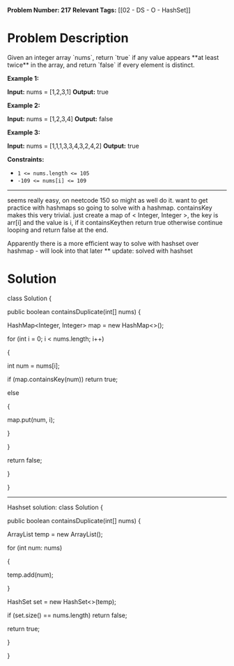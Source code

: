 
**Problem Number: 217**
**Relevant Tags:** [[02 - DS - O - HashSet]]
<h1> Problem Description </h1>
Given an integer array `nums`, return `true` if any value appears **at least twice** in the array, and return `false` if every element is distinct.

**Example 1:**

**Input:** nums = [1,2,3,1]
**Output:** true

**Example 2:**

**Input:** nums = [1,2,3,4]
**Output:** false

**Example 3:**

**Input:** nums = [1,1,1,3,3,4,3,2,4,2]
**Output:** true

**Constraints:**

- `1 <= nums.length <= 105`
- `-109 <= nums[i] <= 109`

-----
seems really easy, on neetcode 150 so might as well do it.
want to get practice with hashmaps so going to solve with a hashmap. 
containsKey makes this very trivial. just create a map of < Integer, Integer >, the key is arr[i] and the value is i, if it containsKeythen return true otherwise continue looping and return false at the end.

Apparently there is a more efficient way to solve with hashset over hashmap - will look into that later
** update: solved with hashset
<h1> Solution </h1>
class Solution {

public boolean containsDuplicate(int[] nums) {

HashMap<Integer, Integer> map = new HashMap<>();

for (int i = 0; i < nums.length; i++)

{

int num = nums[i];

if (map.containsKey(num)) return true;

else

{

map.put(num, i);

}

}

return false;

}

}

----
Hashset solution: 
class Solution {

public boolean containsDuplicate(int[] nums) {

ArrayList<Integer> temp = new ArrayList<Integer>();

for (int num: nums)

{

temp.add(num);

}

HashSet<Integer> set = new HashSet<>(temp);

if (set.size() == nums.length) return false;

return true;

}

}